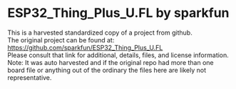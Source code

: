 
# ESP32_Thing_Plus_U.FL by sparkfun  
This is a harvested standardized copy of a project from github.  
The original project can be found at:  
https://github.com/sparkfun/ESP32_Thing_Plus_U.FL  
Please consult that link for additional, details, files, and license information.  
Note: It was auto harvested and if the original repo had more than one board file or anything out of the ordinary the files here are likely not representative.  
    